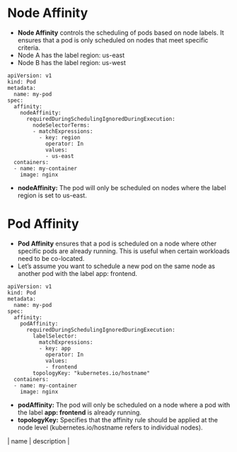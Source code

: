# Node Affinity
- **Node Affinity** controls the scheduling of pods based on node labels. It ensures that a pod is only scheduled on nodes that meet specific criteria.
- Node A has the label region: us-east
- Node B has the label region: us-west
```
apiVersion: v1
kind: Pod
metadata:
  name: my-pod
spec:
  affinity:
    nodeAffinity:
      requiredDuringSchedulingIgnoredDuringExecution:
        nodeSelectorTerms:
        - matchExpressions:
          - key: region
            operator: In
            values:
            - us-east
  containers:
  - name: my-container
    image: nginx
```
- **nodeAffinity:** The pod will only be scheduled on nodes where the label region is set to us-east.

# Pod Affinity
- **Pod Affinity** ensures that a pod is scheduled on a node where other specific pods are already running. This is useful when certain workloads need to be co-located.
- Let’s assume you want to schedule a new pod on the same node as another pod with the label app: frontend.
```
apiVersion: v1
kind: Pod
metadata:
  name: my-pod
spec:
  affinity:
    podAffinity:
      requiredDuringSchedulingIgnoredDuringExecution:
        labelSelector:
          matchExpressions:
          - key: app
            operator: In
            values:
            - frontend
        topologyKey: "kubernetes.io/hostname"
  containers:
  - name: my-container
    image: nginx
```
- **podAffinity:** The pod will only be scheduled on a node where a pod with the label **app: frontend** is already running.
- **topologyKey:** Specifies that the affinity rule should be applied at the node level (kubernetes.io/hostname refers to individual nodes).

| name | description |
